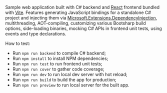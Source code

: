 Sample web application built with C# backend and [React](https://react.dev) frontend bundled with [Vite](https://vitejs.dev). Features generating JavaScript bindings for a standalone C# project and injecting them via [Microsoft.Extensions.DependencyInjection](https://learn.microsoft.com/en-us/dotnet/core/extensions/dependency-injection), multithreading, AOT-compiling, customizing various Bootsharp build options, side-loading binaries, mocking C# APIs in frontend unit tests, using events and type declarations.

How to test:
- Run `npm run backend` to compile C# backend;
- Run `npm install` to install NPM dependencies;
- Run `npm run test` to run frontend unit tests;
- Run `npm run cover` to gather code coverage;
- Run `npm run dev` to run local dev server with hot reload;
- Run `npm run build` to build the app for production;
- Run `npm run preview` to run local server for the built app.
